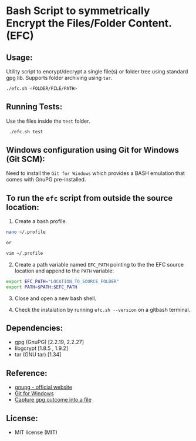 
# Bash Script to symmetrically Encrypt the Files/Folder Content. (EFC)

## Usage:
Utility script to encrypt/decrypt a single file(s) or folder tree using standard gpg lib. Supports folder archiving using `tar`.

```bash
./efc.sh <FOLDER/FILE/PATH>
```

## Running Tests:
Use the files inside the `test` folder.

```bash
 ./efc.sh test
```

## Windows configuration using Git for Windows (Git SCM):

Need to install the `Git for Windows` which provides a BASH emulation that comes with GnuPG pre-installed.

## To run the `efc` script from outside the source location: 

1. Create a bash profile.
```bash
nano ~/.profile

or 

vim ~/.profile
```

2. Create a path variable named `EFC_PATH` pointing to the the EFC source location and append to the `PATH` variable:
```bash
export EFC_PATH="LOCATION_TO_SOURCE_FOLDER"
export PATH=$PATH:$EFC_PATH
```

3. Close and open a new bash shell.

4. Check the instalation by running `efc.sh --version` on a gitbash terminal.

## Dependencies:
- gpg (GnuPG) [2.2.19, 2.2.27]
- libgcrypt [1.8.5 , 1.9.2]
- tar (GNU tar) [1.34]


## Reference:
- [gnupg - official website](https://www.gnupg.org/download/ "gnupg - official")
- [Git for Windows](https://gitforwindows.org/ "Git for Windows")
- [Capture gpg outcome into a file](https://lists.gnupg.org/pipermail/gnupg-users/2003-February/017167.html  "Capture gpg outcome")

## License:
- MIT license (MIT)